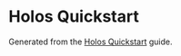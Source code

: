 # Holos Quickstart

Generated from the [Holos Quickstart][quickstart] guide.

[quickstart]: https://holos.run/docs/quickstart/
